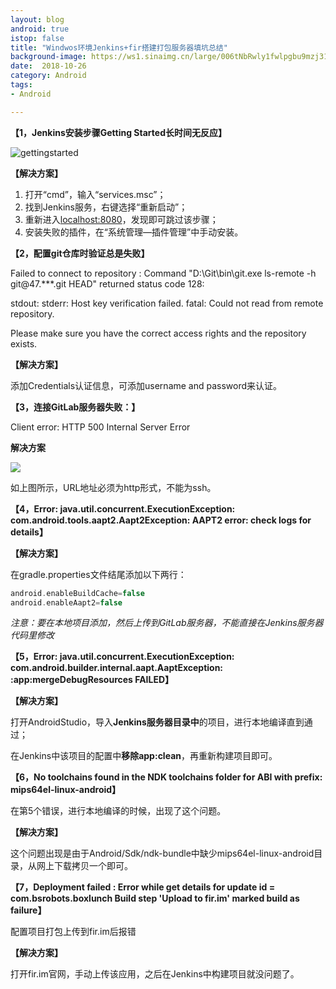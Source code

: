 ```yaml
---
layout: blog 
android: true 
istop: false
title: "Windwos环境Jenkins+fir搭建打包服务器填坑总结" 
background-image: https://ws1.sinaimg.cn/large/006tNbRwly1fwlpgbu9mzj31kw10tkjr.jpg
date:  2018-10-26
category: Android
tags: 
- Android

---
```


**【1，Jenkins安装步骤Getting Started长时间无反应】**

![gettingstarted](https://ws3.sinaimg.cn/large/006tNbRwly1fwlpjjgvfuj30re0i540b.jpg)

**【解决方案】**

1. 打开“cmd”，输入“services.msc”；
2. 找到Jenkins服务，右键选择“重新启动”；
3. 重新进入[localhost:8080](http://localhost:8080/)，发现即可跳过该步骤；
4. 安装失败的插件，在“系统管理—插件管理”中手动安装。

**【2，配置git仓库时验证总是失败】**

Failed to connect to repository : Command "D:\Git\bin\git.exe ls-remote -h git@47.***.git HEAD" returned status code 128:

stdout: 
stderr: Host key verification failed. 
fatal: Could not read from remote repository.

Please make sure you have the correct access rights
and the repository exists.

**【解决方案】**

添加Credentials认证信息，可添加username and password来认证。

**【3，连接GitLab服务器失败：】**

Client error: HTTP 500 Internal Server Error

**解决方案**

![](https://ws4.sinaimg.cn/large/006tNbRwly1fwlpyrxgnaj31e80hadhu.jpg)

如上图所示，URL地址必须为http形式，不能为ssh。

**【4，Error: java.util.concurrent.ExecutionException: com.android.tools.aapt2.Aapt2Exception: AAPT2 error: check logs for details】**

**【解决方案】**

在gradle.properties文件结尾添加以下两行：

```groovy
android.enableBuildCache=false
android.enableAapt2=false
```

*注意：要在本地项目添加，然后上传到GitLab服务器，不能直接在Jenkins服务器代码里修改*

**【5，Error: java.util.concurrent.ExecutionException: com.android.builder.internal.aapt.AaptException: 
:app:mergeDebugResources FAILED】**

**【解决方案】**

打开AndroidStudio，导入**Jenkins服务器目录中**的项目，进行本地编译直到通过；

在Jenkins中该项目的配置中**移除app:clean**，再重新构建项目即可。

**【6，No toolchains found in the NDK toolchains folder for ABI with prefix: mips64el-linux-android】**

在第5个错误，进行本地编译的时候，出现了这个问题。

**【解决方案】**

这个问题出现是由于Android/Sdk/ndk-bundle中缺少mips64el-linux-android目录，从网上下载拷贝一个即可。

**【7，Deployment failed : Error while get details for update id = com.bsrobots.boxlunch  Build step 'Upload to fir.im' marked build as failure】**

配置项目打包上传到fir.im后报错

**【解决方案】**

打开fir.im官网，手动上传该应用，之后在Jenkins中构建项目就没问题了。